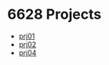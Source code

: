 # 6628 Projects

* [prj01](https://github.com/jiayiLi8/MA6628/blob/master/prj01.ipynb)
* [prj02](https://github.com/jiayiLi8/MA6628/blob/master/prj02.ipynb)
* [prj04](https://github.com/jiayiLi8/MA6628/blob/master/prj04.ipynb)
